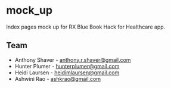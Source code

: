 # mock_up
Index pages mock up for RX Blue Book Hack for Healthcare app.

## Team
 * Anthony Shaver - anthony.r.shaver@gmail.com
 * Hunter Plumer - hunterplumer@gmail.com
 * Heidi Laursen - heidimlaursen@gmail.com
 * Ashwini Rao - ashkrao@gmail.com
